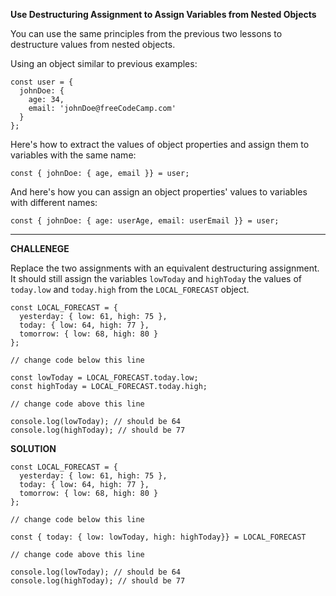 **Use Destructuring Assignment to Assign Variables from Nested Objects**

You can use the same principles from the previous two lessons to destructure values from nested objects.

Using an object similar to previous examples:

```
const user = {
  johnDoe: { 
    age: 34,
    email: 'johnDoe@freeCodeCamp.com'
  }
};
```

Here's how to extract the values of object properties and assign them to variables with the same name:

`const { johnDoe: { age, email }} = user;`

And here's how you can assign an object properties' values to variables with different names:

`const { johnDoe: { age: userAge, email: userEmail }} = user;`

---------------------

**CHALLENEGE**

Replace the two assignments with an equivalent destructuring assignment. It should still assign the variables `lowToday` and `highToday` the values of `today.low` and `today.high` from the `LOCAL_FORECAST` object.

```
const LOCAL_FORECAST = {
  yesterday: { low: 61, high: 75 },
  today: { low: 64, high: 77 },
  tomorrow: { low: 68, high: 80 }
};

// change code below this line
  
const lowToday = LOCAL_FORECAST.today.low;
const highToday = LOCAL_FORECAST.today.high;

// change code above this line

console.log(lowToday); // should be 64
console.log(highToday); // should be 77

```

**SOLUTION**

```
const LOCAL_FORECAST = {
  yesterday: { low: 61, high: 75 },
  today: { low: 64, high: 77 },
  tomorrow: { low: 68, high: 80 }
};

// change code below this line

const { today: { low: lowToday, high: highToday}} = LOCAL_FORECAST

// change code above this line

console.log(lowToday); // should be 64
console.log(highToday); // should be 77

```
